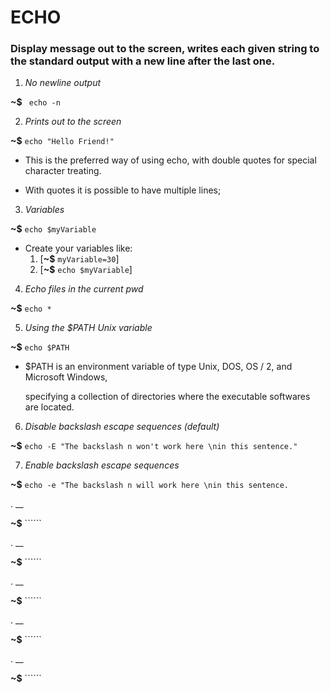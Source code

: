 # ECHO

### Display message out to the  screen, writes each given string to the standard output with a new line after the last one.

1. _No newline output_

**~$** ``` echo -n```


2. _Prints out to the screen_

**~$** ```echo "Hello Friend!"```

* This is the preferred way of using echo, with double quotes for special character treating.


* With quotes it is possible to have multiple lines;


3. _Variables_

**~$** ```echo $myVariable```

* Create your variables like:
	1. [**~$** ```myVariable=30```]
	2. [**~$** ```echo $myVariable```]



4. _Echo files in the current pwd_

**~$** ```echo *```


5. _Using the $PATH Unix variable_

**~$** ```echo $PATH```

* $PATH is an environment variable of type Unix, DOS, OS / 2, and Microsoft Windows, 

	specifying a collection of directories where the executable softwares are located.


6. _Disable backslash escape sequences (default)_

**~$** ```echo -E "The backslash n won't work here \nin this sentence."```


7. _Enable backslash escape sequences_

**~$** ```echo -e "The backslash n will work here \nin this sentence.```

. __

**~$** ``````

. __

**~$** ``````

. __

**~$** ``````

. __

**~$** ``````

. __

**~$** ``````

